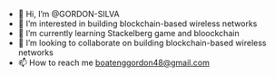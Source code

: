 - 👋 Hi, I’m @GORDON-SILVA
- 👀 I’m interested in building blockchain-based wireless networks
- 🌱 I’m currently learning Stackelberg game and bloockchain
- 💞️ I’m looking to collaborate on building blockchain-based wireless networks
- 📫 How to reach me boatenggordon48@gmail.com

<!---
GORDON-SILVA/GORDON-SILVA is a ✨ special ✨ repository because its `README.md` (this file) appears on your GitHub profile.
You can click the Preview link to take a look at your changes.
--->
